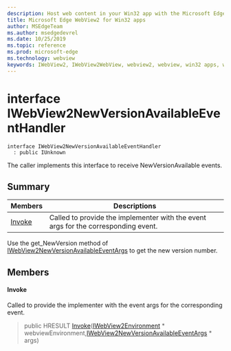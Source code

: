 ```yaml
---
description: Host web content in your Win32 app with the Microsoft Edge WebView2 control
title: Microsoft Edge WebView2 for Win32 apps
author: MSEdgeTeam
ms.author: msedgedevrel
ms.date: 10/25/2019
ms.topic: reference
ms.prod: microsoft-edge
ms.technology: webview
keywords: IWebView2, IWebView2WebView, webview2, webview, win32 apps, win32, edge
---
```


# interface IWebView2NewVersionAvailableEventHandler 

```
interface IWebView2NewVersionAvailableEventHandler
  : public IUnknown
```

The caller implements this interface to receive NewVersionAvailable events.

## Summary

 Members                        | Descriptions
--------------------------------|---------------------------------------------
[Invoke](#invoke) | Called to provide the implementer with the event args for the corresponding event.

Use the get_NewVersion method of [IWebView2NewVersionAvailableEventArgs](IWebView2NewVersionAvailableEventArgs.md#interface_i_web_view2_new_version_available_event_args) to get the new version number.

## Members

#### Invoke 

Called to provide the implementer with the event args for the corresponding event.

> public HRESULT [Invoke](#interface_i_web_view2_new_version_available_event_handler_1aa5d11462620d613a972baa8c4da1094b)([IWebView2Environment](IWebView2Environment.md#interface_i_web_view2_environment) * webviewEnvironment,[IWebView2NewVersionAvailableEventArgs](IWebView2NewVersionAvailableEventArgs.md#interface_i_web_view2_new_version_available_event_args) * args)

